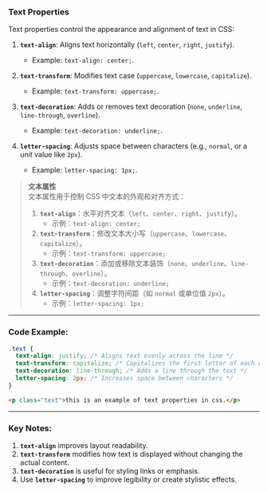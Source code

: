 ### Text Properties  

Text properties control the appearance and alignment of text in CSS:  

1. **`text-align`**: Aligns text horizontally (`left`, `center`, `right`, `justify`).  
   - Example: `text-align: center;`.  

2. **`text-transform`**: Modifies text case (`uppercase`, `lowercase`, `capitalize`).  
   - Example: `text-transform: uppercase;`.  

3. **`text-decoration`**: Adds or removes text decoration (`none`, `underline`, `line-through`, `overline`).  
   - Example: `text-decoration: underline;`.  

4. **`letter-spacing`**: Adjusts space between characters (e.g., `normal`, or a unit value like `2px`).  
   - Example: `letter-spacing: 1px;`.  

> **文本属性**  
> 文本属性用于控制 CSS 中文本的外观和对齐方式：  
> 1. **`text-align`**：水平对齐文本（`left`、`center`、`right`、`justify`）。  
>    - 示例：`text-align: center;`  
> 2. **`text-transform`**：修改文本大小写（`uppercase`、`lowercase`、`capitalize`）。  
>    - 示例：`text-transform: uppercase;`  
> 3. **`text-decoration`**：添加或移除文本装饰（`none`、`underline`、`line-through`、`overline`）。  
>    - 示例：`text-decoration: underline;`  
> 4. **`letter-spacing`**：调整字符间距（如 `normal` 或单位值 `2px`）。  
>    - 示例：`letter-spacing: 1px;`  

---

### Code Example:
```css
.text {
  text-align: justify; /* Aligns text evenly across the line */
  text-transform: capitalize; /* Capitalizes the first letter of each word */
  text-decoration: line-through; /* Adds a line through the text */
  letter-spacing: 2px; /* Increases space between characters */
}
```

```html
<p class="text">this is an example of text properties in css.</p>
```

---

### Key Notes:
1. **`text-align`** improves layout readability.  
2. **`text-transform`** modifies how text is displayed without changing the actual content.  
3. **`text-decoration`** is useful for styling links or emphasis.  
4. Use **`letter-spacing`** to improve legibility or create stylistic effects.